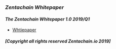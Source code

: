 ### *Zentachain Whitepaper*

#### *The Zentachain Whitepaper 1.0 2019/Q1*


* [Whtiepaper](https://zentachain.io/documents/Zentachain-Whitepaper.pdf)

##### *[Copyright all rights reserved Zentachain.io 2019]*
